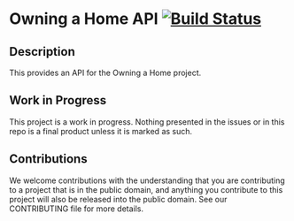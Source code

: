 # Owning a Home API [![Build Status](https://travis-ci.org/cfpb/owning-a-home-api.svg?branch=master)](https://travis-ci.org/cfpb/owning-a-home-api)

## Description

This provides an API for the Owning a Home project.

## Work in Progress

This project is a work in progress. Nothing presented in the issues or in this
repo is a final product unless it is marked as such.

## Contributions

We welcome contributions with the understanding that you are contributing to a
project that is in the public domain, and anything you contribute to this
project will also be released into the public domain. See our CONTRIBUTING file
for more details.

